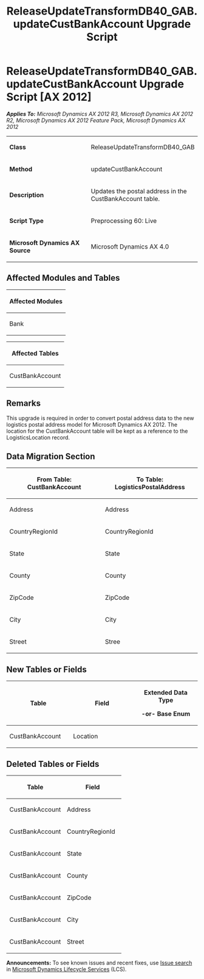 ﻿---
title: ReleaseUpdateTransformDB40_GAB.updateCustBankAccount Upgrade Script
TOCTitle: ReleaseUpdateTransformDB40_GAB.updateCustBankAccount Upgrade Script
ms:assetid: 8f022dd7-b950-4c0f-d4bf-b28dc3d9748f
ms:mtpsurl: https://msdn.microsoft.com/en-us/library/JJ736524(v=AX.60)
ms:contentKeyID: 49709713
ms.date: 05/18/2015
mtps_version: v=AX.60
---

# ReleaseUpdateTransformDB40\_GAB.updateCustBankAccount Upgrade Script [AX 2012]


_**Applies To:** Microsoft Dynamics AX 2012 R3, Microsoft Dynamics AX 2012 R2, Microsoft Dynamics AX 2012 Feature Pack, Microsoft Dynamics AX 2012_

<table>
<colgroup>
<col style="width: 50%" />
<col style="width: 50%" />
</colgroup>
<tbody>
<tr class="odd">
<td><p><strong>Class</strong></p></td>
<td><p>ReleaseUpdateTransformDB40_GAB</p></td>
</tr>
<tr class="even">
<td><p><strong>Method</strong></p></td>
<td><p>updateCustBankAccount</p></td>
</tr>
<tr class="odd">
<td><p><strong>Description</strong></p></td>
<td><p>Updates the postal address in the CustBankAccount table.</p></td>
</tr>
<tr class="even">
<td><p><strong>Script Type</strong></p></td>
<td><p>Preprocessing 60: Live</p></td>
</tr>
<tr class="odd">
<td><p><strong>Microsoft Dynamics AX Source</strong></p></td>
<td><p>Microsoft Dynamics AX 4.0</p></td>
</tr>
</tbody>
</table>


## Affected Modules and Tables

<table>
<colgroup>
<col style="width: 100%" />
</colgroup>
<thead>
<tr class="header">
<th><p>Affected Modules</p></th>
</tr>
</thead>
<tbody>
<tr class="odd">
<td><p>Bank</p></td>
</tr>
</tbody>
</table>


<table>
<colgroup>
<col style="width: 100%" />
</colgroup>
<thead>
<tr class="header">
<th><p>Affected Tables</p></th>
</tr>
</thead>
<tbody>
<tr class="odd">
<td><p>CustBankAccount</p></td>
</tr>
</tbody>
</table>


## Remarks

This upgrade is required in order to convert postal address data to the new logistics postal address model for Microsoft Dynamics AX 2012. The location for the CustBankAccount table will be kept as a reference to the LogisticsLocation record.

## Data Migration Section

<table>
<colgroup>
<col style="width: 50%" />
<col style="width: 50%" />
</colgroup>
<thead>
<tr class="header">
<th><p>From Table: CustBankAccount</p></th>
<th><p>To Table: LogisticsPostalAddress</p></th>
</tr>
</thead>
<tbody>
<tr class="odd">
<td><p>Address</p></td>
<td><p>Address</p></td>
</tr>
<tr class="even">
<td><p>CountryRegionId</p></td>
<td><p>CountryRegionId</p></td>
</tr>
<tr class="odd">
<td><p>State</p></td>
<td><p>State</p></td>
</tr>
<tr class="even">
<td><p>County</p></td>
<td><p>County</p></td>
</tr>
<tr class="odd">
<td><p>ZipCode</p></td>
<td><p>ZipCode</p></td>
</tr>
<tr class="even">
<td><p>City</p></td>
<td><p>City</p></td>
</tr>
<tr class="odd">
<td><p>Street</p></td>
<td><p>Stree</p></td>
</tr>
</tbody>
</table>


## New Tables or Fields

<table>
<colgroup>
<col style="width: 33%" />
<col style="width: 33%" />
<col style="width: 33%" />
</colgroup>
<thead>
<tr class="header">
<th><p>Table</p></th>
<th><p>Field</p></th>
<th><p>Extended Data Type</p>
<p>-or- Base Enum</p></th>
</tr>
</thead>
<tbody>
<tr class="odd">
<td><p>CustBankAccount</p></td>
<td><p>Location</p></td>
<td><p></p></td>
</tr>
</tbody>
</table>


## Deleted Tables or Fields

<table>
<colgroup>
<col style="width: 50%" />
<col style="width: 50%" />
</colgroup>
<thead>
<tr class="header">
<th><p>Table</p></th>
<th><p>Field</p></th>
</tr>
</thead>
<tbody>
<tr class="odd">
<td><p>CustBankAccount</p></td>
<td><p>Address</p></td>
</tr>
<tr class="even">
<td><p>CustBankAccount</p></td>
<td><p>CountryRegionId</p></td>
</tr>
<tr class="odd">
<td><p>CustBankAccount</p></td>
<td><p>State</p></td>
</tr>
<tr class="even">
<td><p>CustBankAccount</p></td>
<td><p>County</p></td>
</tr>
<tr class="odd">
<td><p>CustBankAccount</p></td>
<td><p>ZipCode</p></td>
</tr>
<tr class="even">
<td><p>CustBankAccount</p></td>
<td><p>City</p></td>
</tr>
<tr class="odd">
<td><p>CustBankAccount</p></td>
<td><p>Street</p></td>
</tr>
</tbody>
</table>

  
**Announcements:** To see known issues and recent fixes, use [Issue search](http://go.microsoft.com/fwlink/?linkid=389258) in [Microsoft Dynamics Lifecycle Services](http://go.microsoft.com/fwlink/?linkid=306505) (LCS).

